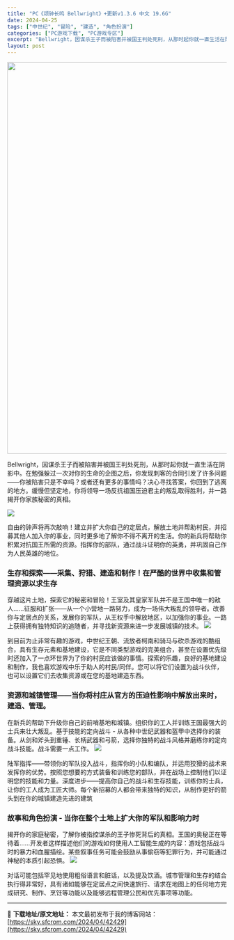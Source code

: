 ```yaml
---
title: "PC《颂钟长鸣 Bellwright》+更新v1.3.6 中文 19.6G"
date: 2024-04-25
tags: ["中世纪", "冒险", "建造", "角色扮演"]
categories: ["PC游戏下载", "PC游戏专区"]
excerpt: "Bellwright，因谋杀王子而被陷害并被国王判处死刑，从那时起你就一直生活在阴影中。在勉强躲过一次对你的生命的企图之后，你发现刺客的合同引发了许多问题——你被陷害只是不幸吗？或者还有更多的事情吗？决心寻找答案，你回到了逃离的地方。缓慢但坚定地，你将领导一场反抗祖国压迫君主的叛乱取得胜利，并一路揭&hellip;"
layout: post
---
```


<img class="size-full wp-image-42430 aligncenter" src="https://sky.sfcrom.com/wp-content/uploads/2024/04/2024042504135812.webp" alt="" width="600" height="900" />

Bellwright，因谋杀王子而被陷害并被国王判处死刑，从那时起你就一直生活在阴影中。在勉强躲过一次对你的生命的企图之后，你发现刺客的合同引发了许多问题——你被陷害只是不幸吗？或者还有更多的事情吗？决心寻找答案，你回到了逃离的地方。缓慢但坚定地，你将领导一场反抗祖国压迫君主的叛乱取得胜利，并一路揭开你家族秘密的真相。

<img src="https://sky.sfcrom.com/wp-content/uploads/2024/04/20240425121858-51e21.jpeg" />

<span>自由的钟声将再次敲响！建立并扩大你自己的定居点，解放土地并帮助村民，并招募其他人加入你的事业，同时更多地了解你不得不离开的生活。你的新兵将帮助你积累对抗国王所需的资源。指挥你的部队，通过战斗证明你的英勇，并巩固自己作为人民英雄的地位。</span>
<h3><span>生存和探索——采集、狩猎、建造和制作！在严酷的世界中收集和管理资源以求生存</span></h3>
<span>穿越这片土地，探索它的秘密和冒险！王室及其皇家军队并不是王国中唯一的敌人……征服和扩张——从一个小营地一路努力，成为一场伟大叛乱的领导者。改善你与定居点的关系，发展你的军队，从王权手中解放地区，以加强你的事业。一路上获得拥有独特知识的追随者，并寻找新资源来进一步发展城镇的技术。</span>

<img src="https://sky.sfcrom.com/wp-content/uploads/2024/04/20240425121901-a596e.jpeg" />

<span>到目前为止非常有趣的游戏，中世纪王朝、流放者柯南和骑马与砍杀游戏的酷组合，具有生存元素和基地建设，它是不同类型游戏的完美组合，甚至在设置优先级时还加入了一点环世界为了你的村民应该做的事情。探索的乐趣，良好的基地建设和制作，我也喜欢游戏中乐于助人的村民/同伴。您可以将它们设置为战斗伙伴，也可以设置它们去收集资源或在您的基地建造东西。</span>
<h3><span>资源和城镇管理——当你将村庄从官方的压迫性影响中解放出来时，建造、管理。</span></h3>
<span>在新兵的帮助下升级你自己的前哨基地和城镇。组织你的工人并训练王国最强大的士兵来壮大叛乱。基于技能的定向战斗 - 从各种中世纪武器和盔甲中选择你的装备。从剑和斧头到重锤、长柄武器和弓箭，选择你独特的战斗风格并磨练你的定向战斗技能。战斗需要一点工作。</span>

<img src="https://sky.sfcrom.com/wp-content/uploads/2024/04/20240425121902-ddc9b.jpeg" />

<span>陆军指挥——带领你的军队投入战斗，指挥你的小队和编队，并运用狡猾的战术来发挥你的优势。按照您想要的方式装备和训练您的部队，并在战场上控制他们以证明您的技能和力量。深度进步——提高你自己的战斗和生存技能，训练你的士兵，让你的工人成为工匠大师。每个新招募的人都会带来独特的知识，从制作更好的箭头到在你的城镇建造先进的建筑</span>
<h3><span>故事和角色扮演 - 当你在整个土地上扩大你的军队和影响力时</span></h3>
<span>揭开你的家庭秘密，了解你被指控谋杀的王子惨死背后的真相。王国的奥秘正在等待着……开发者这样描述他们的游戏如何使用人工智能生成的内容：游戏包括战斗时的暴力和血腥描绘。某些叙事任务可能会鼓励从事偷窃等犯罪行为，并可能通过神秘的本质引起恐惧。</span>

<img src="https://sky.sfcrom.com/wp-content/uploads/2024/04/20240425121903-6f031.jpeg" />

对话可能包括罕见地使用粗俗语言和脏话，以及提及饮酒。城市管理和生存的结合执行得非常好，具有诸如能够在定居点之间快速旅行、请求在地图上的任何地方完成研究、制作、烹饪等功能以及能够远程管理公民和优先事项等功能。

---
📖 **下载地址/原文地址：** 本文最初发布于我的博客网站：[https://sky.sfcrom.com/2024/04/42429](https://sky.sfcrom.com/2024/04/42429)
